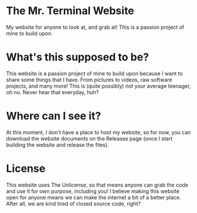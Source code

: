 # The Mr. Terminal Website
My website for anyone to look at, and grab at! This is a passion project of mine to build upon.

# What's this supposed to be?
This website is a passion project of mine to build upon because I want to share some things that I have. From pictures to videos, raw software projects, and many more! This is (quite possibly) not your average teenager, oh no. Never hear that everyday, huh?

# Where can I see it?
At this moment, I don't have a place to host my website, so for now, you can download the website documents on the Releases page (once I start building the website and release the files).

# License
This website uses The Unlicense, so that means anyone can grab the code and use it for own purpose, including you! I believe making this website open for anyone means we can make the internet a bit of a better place. After all, we are kind tired of closed source code, right?
